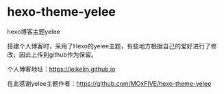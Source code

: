 # hexo-theme-yelee
hexo博客主题yelee

搭建个人博客时，采用了Hexo的yelee主题，有些地方根据自己的爱好进行了修改，因此上传到github作为保留。

个人博客地址：https://leikelin.github.io

在此感谢yelee主题作者：https://github.com/MOxFIVE/hexo-theme-yelee


